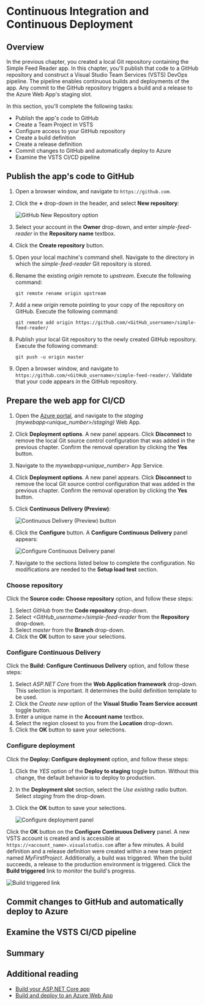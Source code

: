 # Continuous Integration and Continuous Deployment

## Overview

In the previous chapter, you created a local Git repository containing the Simple Feed Reader app. In this chapter, you'll publish that code to a GitHub repository and construct a Visual Studio Team Services (VSTS) DevOps pipeline. The pipeline enables continuous builds and deployments of the app. Any commit to the GitHub repository triggers a build and a release to the Azure Web App's staging slot.

In this section, you'll complete the following tasks:

* Publish the app's code to GitHub
* Create a Team Project in VSTS
* Configure access to your GitHub repository
* Create a build definition
* Create a release definition
* Commit changes to GitHub and automatically deploy to Azure
* Examine the VSTS CI/CD pipeline

## Publish the app's code to GitHub

1. Open a browser window, and navigate to `https://github.com`.
1. Click the **+** drop-down in the header, and select **New repository**:

    ![GitHub New Repository option](media/04/github-new-repo.png)

1. Select your account in the **Owner** drop-down, and enter *simple-feed-reader* in the **Repository name** textbox.
1. Click the **Create repository** button.
1. Open your local machine's command shell. Navigate to the directory in which the *simple-feed-reader* Git repository is stored.
1. Rename the existing *origin* remote to *upstream*. Execute the following command:
    ```console
    git remote rename origin upstream
    ```
1. Add a new *origin* remote pointing to your copy of the repository on GitHub. Execute the following command:
    ```console
    git remote add origin https://github.com/<GitHub_username>/simple-feed-reader/
    ```
1. Publish your local Git repository to the newly created GitHub repository. Execute the following command:
    ```console
    git push -u origin master
    ```
1. Open a browser window, and navigate to `https://github.com/<GitHub_username>/simple-feed-reader/`. Validate that your code appears in the GitHub repository.

## Prepare the web app for CI/CD

1. Open the [Azure portal](https://portal.azure.com/), and navigate to the *staging (mywebapp<unique_number>/staging)* Web App.
1. Click **Deployment options**. A new panel appears. Click **Disconnect** to remove the local Git source control configuration that was added in the previous chapter. Confirm the removal operation by clicking the **Yes** button.
1. Navigate to the *mywebapp<unique_number>* App Service.
1. Click **Deployment options**. A new panel appears. Click **Disconnect** to remove the local Git source control configuration that was added in the previous chapter. Confirm the removal operation by clicking the **Yes** button.
1. Click **Continuous Delivery (Preview)**:

    ![Continuous Delivery (Preview) button](media/04/cd-preview.png)

1. Click the **Configure** button. A **Configure Continuous Delivery** panel appears:

    ![Configure Continuous Delivery panel](media/04/configure-cd.png)

1. Navigate to the sections listed below to complete the configuration. No modifications are needed to the **Setup load test** section.

### Choose repository

Click the **Source code: Choose repository** option, and follow these steps:

1. Select *GitHub* from the **Code repository** drop-down.
1. Select *<GitHub_username>/simple-feed-reader* from the **Repository** drop-down.
1. Select *master* from the **Branch** drop-down.
1. Click the **OK** button to save your selections.

### Configure Continuous Delivery

Click the **Build: Configure Continuous Delivery** option, and follow these steps:

1. Select *ASP.NET Core* from the **Web Application framework** drop-down. This selection is important. It determines the build definition template to be used.
1. Click the *Create new* option of the **Visual Studio Team Service account** toggle button.
1. Enter a unique name in the **Account name** textbox.
1. Select the region closest to you from the **Location** drop-down.
1. Click the **OK** button to save your selections.

### Configure deployment

Click the **Deploy: Configure deployment** option, and follow these steps:

1. Click the *YES* option of the **Deploy to staging** toggle button. Without this change, the default behavior is to deploy to production.
1. In the **Deployment slot** section, select the *Use existing* radio button. Select *staging* from the drop-down.
1. Click the **OK** button to save your selections.

    ![Configure deployment panel](media/04/configure-deployment-panel.png)

Click the **OK** button on the **Configure Continuous Delivery** panel. A new VSTS account is created and is accessible at `https://<account_name>.visualstudio.com` after a few minutes. A build definition and a release definition were created within a new team project named *MyFirstProject*. Additionally, a build was triggered. When the build succeeds, a release to the production environment is triggered. Click the **Build triggered** link to monitor the build's progress.

![Build triggered link](media/04/build-triggered-link.png)

## Commit changes to GitHub and automatically deploy to Azure

<!-- TODO -->

## Examine the VSTS CI/CD pipeline

<!-- TODO
NOTES:
A build definition was created with the name *mywebapp<unique_number> - CI*. A release definition was created with the name *mywebapp<unique_number> - CD*.

Upon completion, the build has produced a *.zip* file including the assets to be published. The release definition, to be created in the next section, deploys those assets to Azure.
-->

## Summary

<!-- TODO -->

## Additional reading

* [Build your ASP.NET Core app](https://docs.microsoft.com/vsts/build-release/apps/aspnet/build-aspnet-core)
* [Build and deploy to an Azure Web App](https://docs.microsoft.com/vsts/build-release/apps/cd/azure/aspnet-core-to-azure-webapp)